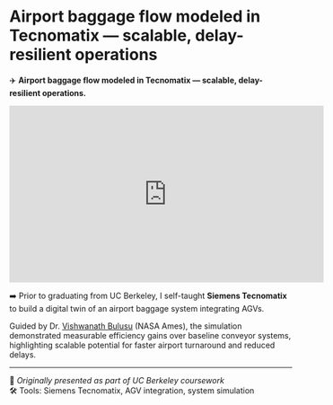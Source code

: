 # Airport baggage flow modeled in Tecnomatix — scalable, delay-resilient operations

✈️ **Airport baggage flow modeled in Tecnomatix — scalable, delay-resilient operations.**

<iframe src="https://www.youtube.com/embed/7qntLauB2-M" 
        width="560" height="315" 
        frameborder="0" 
        allowfullscreen></iframe>

➡️ Prior to graduating from UC Berkeley, I self-taught **Siemens Tecnomatix** to build a digital twin of an airport baggage system integrating AGVs.

Guided by Dr. [Vishwanath Bulusu](https://www.nasa.gov/ames) (NASA Ames), the simulation demonstrated measurable efficiency gains over baseline conveyor systems, highlighting scalable potential for faster airport turnaround and reduced delays.

---

📌 _Originally presented as part of UC Berkeley coursework_  
🛠️ Tools: Siemens Tecnomatix, AGV integration, system simulation
